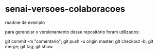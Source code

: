 # senai-versoes-colaboracoes

readme de exemplo

para gerenciar o versionamento desse repositório foram utilizados:


git commit -m "comentario";
git push -u origin master;
git checkout -b;
git merge;
git tag;
git show.
